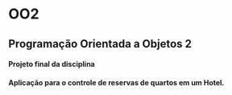# OO2
## Programação Orientada a Objetos 2
#### Projeto final da disciplina
#### Aplicação para o controle de reservas de quartos em um Hotel.
